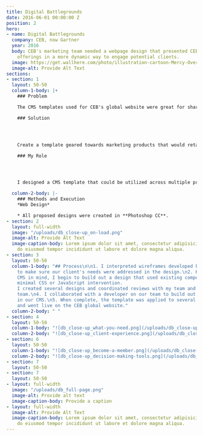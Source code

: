 ```yaml
---
title: Digital Battlegrounds
date: 2016-06-01 00:00:00 Z
position: 2
hero:
- name: Digital Battlegrounds
  company: CEB, now Gartner
  year: 2016
  body: CEB's marketing team needed a webpage design that presented CEB's product
    offerings in a more dynamic way to engage potential clients.
  image: https://get.wallhere.com/photo/illustration-cartoon-Mercy-Overwatch-Overwatch-L-cio-Overwatch-Ana-Overwatch-Symmetra-Overwatch-Zenyatta-Overwatch-12505.png
  image-alt: Provide Alt Text
sections:
- section: 1
  layout: 50-50
  column-1-body: |+
    ### Problem

    The CMS templates used for CEB's global website were great for sharing data and information but not optimized for promoting and selling products.

    ### Solution




    Create a template geared towards marketing products that would retain content control through our CMS so the marketing team could update pages whenever needed without the help of the web design team.

    ### My Role




    I designed a CMS template that could be utilized across multiple products.

  column-2-body: |-
    ### Methods and Execution
    *Web Design*

    * All proposed designs were created in **Photoshop CC**.
- section: 2
  layout: full-width
  image: "/uploads/db_close-up_on-load.png"
  image-alt: Provide Alt Text
  image-caption-body: Lorem ipsum dolor sit amet, consectetur adipisicing elit, sed
    do eiusmod tempor incididunt ut labore et dolore magna aliqua.
- section: 3
  layout: 50-50
  column-1-body: "## Process\n\n1. I interpreted wireframes developed by a consultant
    to make sure our client's needs were addressed in the design.\n2. Keeping our
    CMS in mind, I begin to build out a design that used existing components and needed
    minimal CSS or JavaScript intervention.                                     \n3.
    I created several designs and coordinated reviews with my team and the marketing
    team.\n4. I collaborated with a developer on our team to build out the template
    in our CMS.\n5. When complete, the template was applied to several product pages
    and went live on the CEB global website."
  column-2-body: " "
- section: 4
  layout: 50-50
  column-1-body: "![db_close-up_what-you-need.png](/uploads/db_close-up_what-you-need.png)"
  column-2-body: "![db_close-up_client-experience.png](/uploads/db_close-up_client-experience.png)"
- section: 6
  layout: 50-50
  column-1-body: "![db_close-up_become-a-member.png](/uploads/db_close-up_become-a-member.png)"
  column-2-body: "![db_close-up_decision-making-tools.png](/uploads/db_close-up_decision-making-tools.png)"
- section: 7
  layout: 50-50
- section: 7
  layout: 50-50
- layout: full-width
  image: "/uploads/db_full-page.png"
  image-alt: Provide alt text
  image-caption-body: Provide a caption
- layout: full-width
  image-alt: Provide Alt Text
  image-caption-body: Lorem ipsum dolor sit amet, consectetur adipisicing elit, sed
    do eiusmod tempor incididunt ut labore et dolore magna aliqua.
---
```


